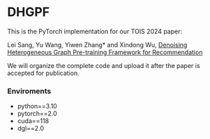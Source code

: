 # DHGPF
This is the PyTorch implementation for our TOIS 2024 paper:

Lei Sang, Yu Wang, Yiwen Zhang* and Xindong Wu, [Denoising Heterogeneous Graph Pre-training Framework for Recommendation](https://arxiv.org/abs/2407.17234)

We will organize the complete code and upload it after the paper is accepted for publication.
### Enviroments
- python==3.10
- pytorch==2.0
- cuda==118
- dgl==2.0

